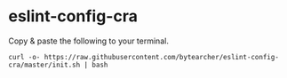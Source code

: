 # eslint-config-cra

Copy & paste the following to your terminal.

    curl -o- https://raw.githubusercontent.com/bytearcher/eslint-config-cra/master/init.sh | bash
